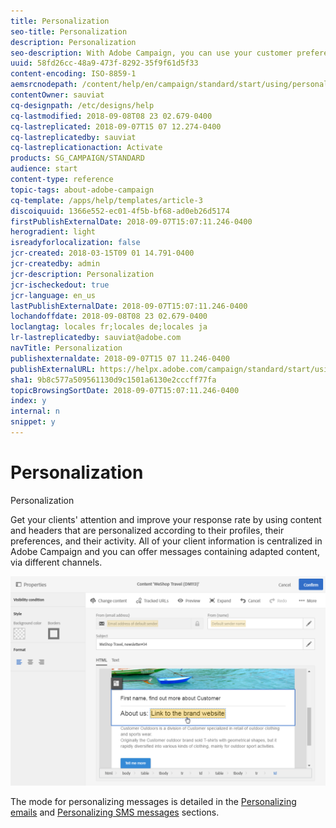```yaml
---
title: Personalization
seo-title: Personalization
description: Personalization
seo-description: With Adobe Campaign, you can use your customer preferences and data to create personalized campaigns via email, SMS, push notification, or direct mail.
uuid: 58fd26cc-48a9-473f-8292-35f9f61d5f33
content-encoding: ISO-8859-1
aemsrcnodepath: /content/help/en/campaign/standard/start/using/personalization
contentOwner: sauviat
cq-designpath: /etc/designs/help
cq-lastmodified: 2018-09-08T08 23 02.679-0400
cq-lastreplicated: 2018-09-07T15 07 12.274-0400
cq-lastreplicatedby: sauviat
cq-lastreplicationaction: Activate
products: SG_CAMPAIGN/STANDARD
audience: start
content-type: reference
topic-tags: about-adobe-campaign
cq-template: /apps/help/templates/article-3
discoiquuid: 1366e552-ec01-4f5b-bf68-ad0eb26d5174
firstPublishExternalDate: 2018-09-07T15:07:11.246-0400
herogradient: light
isreadyforlocalization: false
jcr-created: 2018-03-15T09 01 14.791-0400
jcr-createdby: admin
jcr-description: Personalization
jcr-ischeckedout: true
jcr-language: en_us
lastPublishExternalDate: 2018-09-07T15:07:11.246-0400
lochandoffdate: 2018-09-08T08 23 02.679-0400
loclangtag: locales fr;locales de;locales ja
lr-lastreplicatedby: sauviat@adobe.com
navTitle: Personalization
publishexternaldate: 2018-09-07T15 07 11.246-0400
publishExternalURL: https://helpx.adobe.com/campaign/standard/start/using/personalization.html
sha1: 9b8c577a509561130d9c1501a6130e2cccff77fa
topicBrowsingSortDate: 2018-09-07T15:07:11.246-0400
index: y
internal: n
snippet: y
---
```


# Personalization

Personalization

Get your clients' attention and improve your response rate by using content and headers that are personalized according to their profiles, their preferences, and their activity. All of your client information is centralized in Adobe Campaign and you can offer messages containing adapted content, via different channels.

![](assets/delivery_content_24.png)

The mode for personalizing messages is detailed in the [Personalizing emails](../../designing/using/inserting-a-personalization-field.md) and [Personalizing SMS messages](../../channels/using/personalizing-sms-messages.md) sections.
